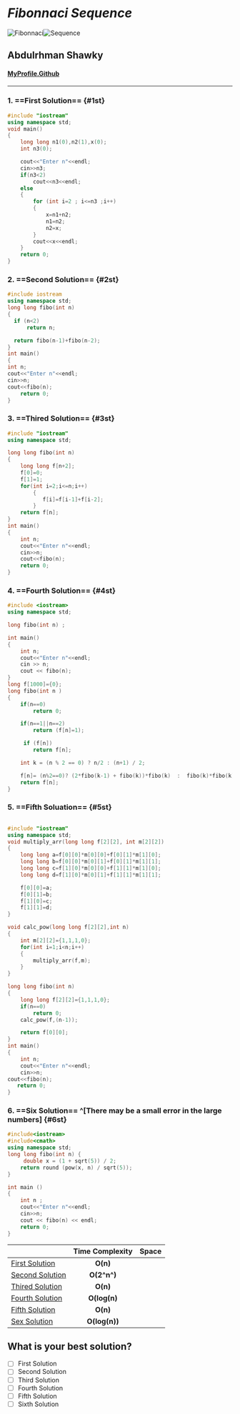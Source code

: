 # *Fibonnaci Sequence*


![Fibonnaci](https://user-images.githubusercontent.com/114954706/193700679-d99ae2df-baff-4d49-8606-967845da04dc.png)![Sequence](https://user-images.githubusercontent.com/114954706/194399272-93807380-ea69-4d1d-84b5-ebabe200812f.png)



## **Abdulrhman Shawky**  

#### [MyProfile.Github](https://github.com/AbdulrahmanGhitani)


-----------------------
### 1. ==First Solution== {#1st} 

```c++
#include "iostream"
using namespace std;
void main()
{
    long long n1(0),n2(1),x(0);
    int n3(0);

    cout<<"Enter n"<<endl;
    cin>>n3;
    if(n3<2)
        cout<<n3<<endl;
    else
    {
        for (int i=2 ; i<=n3 ;i++)
        {
            x=n1+n2;
            n1=n2;
            n2=x;
        }
        cout<<x<<endl;
    }
    return 0;   
}
```

### 2. ==Second Solution== {#2st}

```c++
#include iostream
using namespace std;
long long fibo(int n)
{
  if (n<2)
      return n;

  return fibo(n-1)+fibo(n-2);
}
int main()
{
int n;
cout<<"Enter n"<<endl;
cin>>n;
cout<<fibo(n);
    return 0;
}
```


### 3. ==Thired Solution== {#3st}
```c++
#include "iostream"
using namespace std;

long long fibo(int n)
{
    long long f[n+2];
    f[0]=0;
    f[1]=1;
    for(int i=2;i<=n;i++)
        {
           f[i]=f[i-1]+f[i-2];
        }
    return f[n];
}
int main()
{
    int n;
    cout<<"Enter n"<<endl;
    cin>>n;
    cout<<fibo(n);
    return 0;
}
```


### 4. ==Fourth Solution== {#4st}
```c++
#include <iostream>
using namespace std;

long fibo(int n) ;

int main()
{
    int n;
    cout<<"Enter n"<<endl;
    cin >> n;
    cout << fibo(n);
}
long f[1000]={0};
long fibo(int n )
{
    if(n==0)
        return 0;

    if(n==1||n==2)
        return (f[n]=1);

     if (f[n])
        return f[n];

    int k = (n % 2 == 0) ? n/2 : (n+1) / 2;

    f[n]= (n%2==0)? (2*fibo(k-1) + fibo(k))*fibo(k)  :  fibo(k)*fibo(k)+fibo(k-1)*fibo(k-1);
    return f[n];
}
```
### 5. ==Fifth Soluation== {#5st} 
```c++

#include "iostream"
using namespace std;
void multiply_arr(long long f[2][2], int m[2][2])
{
    long long a=f[0][0]*m[0][0]+f[0][1]*m[1][0];
    long long b=f[0][0]*m[0][1]+f[0][1]*m[1][1];
    long long c=f[1][0]*m[0][0]+f[1][1]*m[1][0];
    long long d=f[1][0]*m[0][1]+f[1][1]*m[1][1];

    f[0][0]=a;
    f[0][1]=b;
    f[1][0]=c;
    f[1][1]=d;
}

void calc_pow(long long f[2][2],int n)
{
    int m[2][2]={1,1,1,0};
    for(int i=1;i<n;i++)
    {
        multiply_arr(f,m);
    }
}

long long fibo(int n)
{
    long long f[2][2]={1,1,1,0};
    if(n==0)
        return 0;
    calc_pow(f,(n-1));

    return f[0][0];
}
int main()
{
    int n;
    cout<<"Enter n"<<endl;
    cin>>n;
cout<<fibo(n);
   return 0;
}
```

### 6. ==Six Solution==  ^[There may be a small error in the large numbers] {#6st}

```c++
#include<iostream>
#include<cmath>
using namespace std;
long long fibo(int n) {
     double x = (1 + sqrt(5)) / 2;
    return round (pow(x, n) / sqrt(5));
}

int main ()
{
    int n ;
    cout<<"Enter n"<<endl;
    cin>>n;
    cout << fibo(n) << endl;
    return 0;
}
```




|| Time Complexity|**Space**|
|:------|:------:|-------|
|[First Solution](#first-solution) | **O(n)**||
|[Second Solution](#2st)|**O(2^n^)**||
|[Thired Solution](#3st)|**O(n)**||
|[Fourth Solution](#4st)|**O(log(n)**||
|[Fifth Solution](#5st)|**O(n)**||
|[Sex Solution](#6st)|**O(log(n))**||



## What is your best solution? 
- [ ] First Solution
- [ ] Second Solution
- [ ] Third Solution
- [ ] Fourth Solution
- [ ] Fifth Solution
- [ ] Sixth Solution